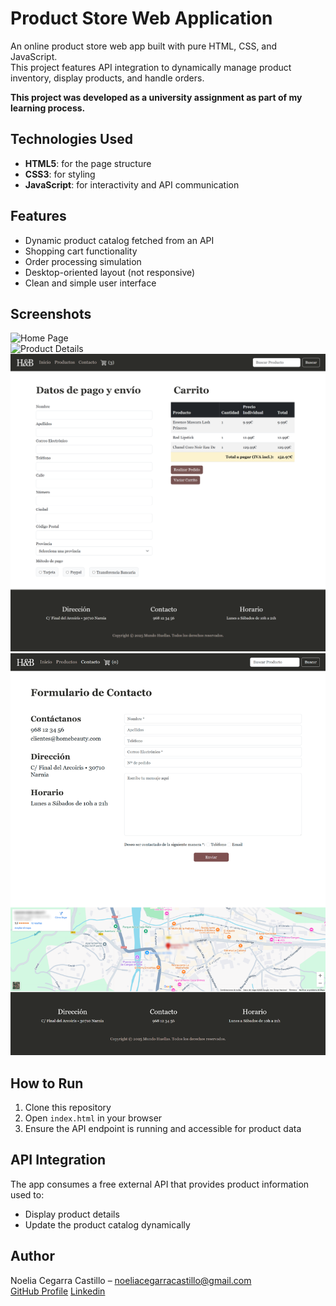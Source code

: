# Product Store Web Application

An online product store web app built with pure HTML, CSS, and JavaScript.  
This project features API integration to dynamically manage product inventory, display products, and handle orders.

**This project was developed as a university assignment as part of my learning process.**

## Technologies Used

- **HTML5**: for the page structure  
- **CSS3**: for styling  
- **JavaScript**: for interactivity and API communication  

## Features

- Dynamic product catalog fetched from an API  
- Shopping cart functionality  
- Order processing simulation
- Desktop-oriented layout (not responsive)  
- Clean and simple user interface  

## Screenshots

![Home Page](./screenshots/index.png)  
![Product Details](./screenshotsproducts.png)  
![Shopping Cart](./screenshots/checkout.png) 
![Contact](./screenshots/contact.png)  

## How to Run

1. Clone this repository  
2. Open `index.html` in your browser  
3. Ensure the API endpoint is running and accessible for product data  

## API Integration

The app consumes a free external API that provides product information used to:  
- Display product details  
- Update the product catalog dynamically  



## Author

Noelia Cegarra Castillo – [noeliacegarracastillo@gmail.com](mailto:your.email@example.com)  
[GitHub Profile](https://github.com/ccaileon) 
[Linkedin](https://www.linkedin.com/in/noelia-cegarra-castillo/)
